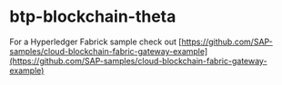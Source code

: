 # btp-blockchain-theta

For a Hyperledger Fabrick sample check out [https://github.com/SAP-samples/cloud-blockchain-fabric-gateway-example](https://github.com/SAP-samples/cloud-blockchain-fabric-gateway-example)
